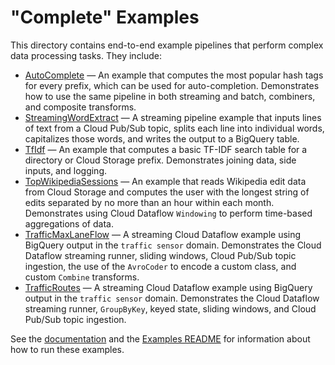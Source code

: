 
# "Complete" Examples

This directory contains end-to-end example pipelines that perform complex data processing tasks. They include:

<ul>
  <li><a href="AutoComplete.java">AutoComplete</a>
  &mdash; An example that computes the most popular hash tags for every
  prefix, which can be used for auto-completion. Demonstrates how to use the
  same pipeline in both streaming and batch, combiners, and composite
  transforms.</li>
  <li><a href="StreamingWordExtract.java">StreamingWordExtract</a>
  &mdash; A streaming pipeline example that inputs lines of text from a Cloud
  Pub/Sub topic, splits each line into individual words, capitalizes those
  words, and writes the output to a BigQuery table.
  </li>
  <li><a href="TfIdf.java">TfIdf</a>
  &mdash; An example that computes a basic TF-IDF search table for a directory or
  Cloud Storage prefix. Demonstrates joining data, side inputs, and logging.
  </li>
  <li><a href="TopWikipediaSessions.java">TopWikipediaSessions</a>
  &mdash; An example that reads Wikipedia edit data from Cloud Storage and
  computes the user with the longest string of edits separated by no more than
  an hour within each month. Demonstrates using Cloud Dataflow
  <code>Windowing</code> to perform time-based aggregations of data.
  </li>
  <li><a href="TrafficMaxLaneFlow.java">TrafficMaxLaneFlow</a>
  &mdash; A streaming Cloud Dataflow example using BigQuery output in the
  <code>traffic sensor</code> domain. Demonstrates the Cloud Dataflow streaming
  runner, sliding windows, Cloud Pub/Sub topic ingestion, the use of the
  <code>AvroCoder</code> to encode a custom class, and custom
  <code>Combine</code> transforms.
  </li>
  <li><a href="TrafficRoutes.java">TrafficRoutes</a>
  &mdash; A streaming Cloud Dataflow example using BigQuery output in the
  <code>traffic sensor</code> domain. Demonstrates the Cloud Dataflow streaming
  runner, <code>GroupByKey</code>, keyed state, sliding windows, and Cloud
  Pub/Sub topic ingestion.
  </li>
  </ul>

See the [documentation](https://cloud.google.com/dataflow/getting-started) and the [Examples
README](../../../../../../../../../README.md) for
information about how to run these examples.
